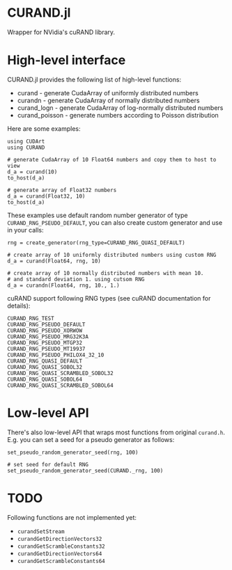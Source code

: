 # CURAND.jl

Wrapper for NVidia's cuRAND library. 

# High-level interface

CURAND.jl provides the following list of high-level functions: 

 * curand - generate CudaArray of uniformly distributed numbers
 * curandn - generate CudaArray of normally distributed numbers
 * curand_logn - generate CudaArray of log-normally distributed numbers
 * curand_poisson - generate numbers according to Poisson distribution

Here are some examples:

```
using CUDArt
using CURAND

# generate CudaArray of 10 Float64 numbers and copy them to host to view
d_a = curand(10)
to_host(d_a)

# generate array of Float32 numbers
d_a = curand(Float32, 10)
to_host(d_a)
```

These examples use default random number generator of type `CURAND_RNG_PSEUDO_DEFAULT`, you can also create custom generator and use in your calls: 

```
rng = create_generator(rng_type=CURAND_RNG_QUASI_DEFAULT)

# create array of 10 uniformly distributed numbers using custom RNG
d_a = curand(Float64, rng, 10)

# create array of 10 normally distributed numbers with mean 10. 
# and standard deviation 1. using cutsom RNG
d_a = curandn(Float64, rng, 10., 1.)
```

cuRAND support following RNG types (see cuRAND documentation for details):

```
CURAND_RNG_TEST
CURAND_RNG_PSEUDO_DEFAULT	
CURAND_RNG_PSEUDO_XORWOW	
CURAND_RNG_PSEUDO_MRG32K3A
CURAND_RNG_PSEUDO_MTGP32
CURAND_RNG_PSEUDO_MT19937
CURAND_RNG_PSEUDO_PHILOX4_32_10
CURAND_RNG_QUASI_DEFAULT
CURAND_RNG_QUASI_SOBOL32
CURAND_RNG_QUASI_SCRAMBLED_SOBOL32
CURAND_RNG_QUASI_SOBOL64
CURAND_RNG_QUASI_SCRAMBLED_SOBOL64
```

# Low-level API

There's also low-level API that wraps most functions from original `curand.h`. E.g. you can set a seed for a pseudo generator as follows: 

```
set_pseudo_random_generator_seed(rng, 100)

# set seed for default RNG
set_pseudo_random_generator_seed(CURAND._rng, 100)
```

# TODO

Following functions are not implemented yet: 

 * `curandSetStream`
 * `curandGetDirectionVectors32`
 * `curandGetScrambleConstants32`
 * `curandGetDirectionVectors64`
 * `curandGetScrambleConstants64`

